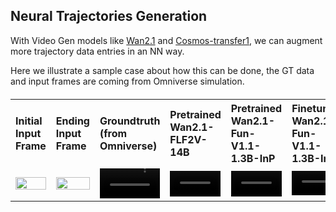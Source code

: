 ## Neural Trajectories Generation
With Video Gen models like [Wan2.1](predict_i2v.py) and [Cosmos-transfer1](https://github.com/nvidia-cosmos/cosmos-transfer1), we can augment more trajectory data entries in an NN way.

Here we illustrate a sample case about how this can be done, the GT data and input frames are coming from Omniverse simulation.

<table border="0" style="width: 100%; text-align: left; table-layout:fixed; margin-top: 20px;">
    <tr>
        <th>Initial Input Frame</th>
        <th>Ending Input Frame</th>
        <th>Groundtruth <br>(from Omniverse)</th>
        <th>Pretrained Wan2.1-FLF2V-14B</th>
        <th>Pretrained Wan2.1-Fun-V1.1-1.3B-InP</th>
        <th>Finetuned Wan2.1-Fun-V1.1-1.3B-InP</th>
    </tr>
      <td>
          <image src="https://github.com/user-attachments/assets/105a35cc-5844-4f2d-8029-b0b60e26fbb1" width="100%" controls autoplay loop></image>
      </td>
      <td>
          <image src="https://github.com/user-attachments/assets/6691075c-6fc8-49fb-b3fc-9467e0c8f74d" width="100%" controls autoplay loop></image>
      </td>
       <td>
          <video src="https://github.com/user-attachments/assets/1e3bda56-3b6b-4b92-9a90-3802d23a73f0" width="100%" controls autoplay loop></video>
     </td>
       <td>
          <video src="https://github.com/user-attachments/assets/702ae91f-a138-4847-8229-5550d447f1ee" width="100%" controls autoplay loop></video>
     </td>
    <td>
          <video src="https://github.com/user-attachments/assets/438905b7-e11b-45a7-87f5-d98b4e2fd2fd" width="100%" controls autoplay loop></video>
     </td>
    <td>
          <video src="https://github.com/user-attachments/assets/34778cd5-fb5b-4a58-bb14-1e0c67784e6a" width="100%" controls autoplay loop></video>
     </td>
  <tr>
</table>
